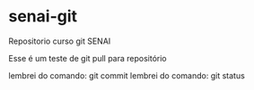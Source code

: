 # senai-git
Repositorio curso git SENAI

Esse é um teste de git pull para repositório


lembrei do comando: git commit
lembrei do comando: git status
